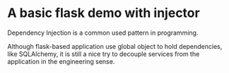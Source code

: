 
# A basic flask demo with injector

Dependency Injection is a common used pattern in programming.

Although flask-based application use global object to hold dependencies, like SQLAlchemy,
it is still a nice try to decouple services from the application in the engineering sense.

